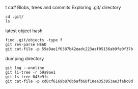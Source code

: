 t ca# Blobs, trees and commits
Exploring .git/ directory
```
cd .git/
ls
```
latest object hash
```
find .git/objects -type f
git rev-parse HEAD
git cat-file -p 59a9ae1f6387b42eadc223aaf05156ab9fe0f37b
```
dumping directory
```
git log --oneline
git li-tree -r 59a9ae1
git ls-tree 043e9fc
git cat-file -p cd0cf6169b870bbafb68f10ea353953ae3fabc8d 
```
